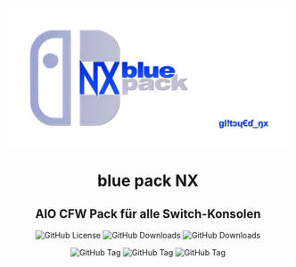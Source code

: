 <p align="center">
  <img src="logo-banner.png?raw=true" alt="Banner">
</p>

<div align="center"> 
  <h1>blue pack NX</h1>
  <h2>AIO CFW Pack für alle Switch-Konsolen</h2>
</div>

<p align="center">
  <img src="https://img.shields.io/github/license/Atmosphere-NX/Atmosphere?style=plastic&labelColor=%23abc4ff&color=%230d3ce6" alt="GitHub License">
  <img src="https://img.shields.io/github/downloads/glitched-nx/Blue_Edition_2__RCM_V1/total?style=plastic&label=blue pack Downloads - alte Repo&labelColor=%23abc4ff&color=%230d3ce6" alt="GitHub Downloads">
  <img src="https://img.shields.io/github/downloads/glitched-nx/blue_pack_nx/total?style=plastic&label=blue pack Downloads - neue Repo&labelColor=%23abc4ff&color=%230d3ce6" alt="GitHub Downloads">
</p>
<p align="center">
  <img alt="GitHub Tag" src="https://img.shields.io/github/v/tag/glitched-nx/atmosphere_blue?style=plastic&logoSize=auto&label=atmosph%C3%A8re%20blue&labelColor=%23abc4ff&color=%230d3ce6"> 
  <img alt="GitHub Tag" src="https://img.shields.io/github/v/tag/glitched-nx/hekate_blue?style=plastic&logoSize=auto&label=hekate blue&labelColor=%23abc4ff&color=%230d3ce6">
  <img alt="GitHub Tag" src="https://img.shields.io/github/v/tag/THZoria/NX_Firmware?style=plastic&logoSize=auto&label=NX Firmware&labelColor=%23abc4ff&color=%230d3ce6">
</p>
